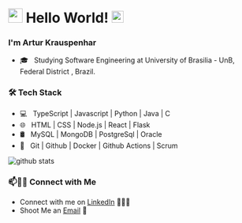 # <img src="https://github.com/Shiv-sharma-111/Shiv-sharma-111/blob/master/Assets/Hi.gif" width="29px"> Hello World!&nbsp;<img src="https://github.com/Shiv-sharma-111/Shiv-sharma-111/blob/master/Assets/Earth.gif" width="24px">

### I'm Artur Krauspenhar

- 🎓 &nbsp; Studying Software Engineering at University of Brasilia - UnB, Federal District , Brazil.

<h3>🛠 Tech Stack</h3>

- 💻 &nbsp; TypeScript | Javascript | Python | Java | C
- 🌐 &nbsp; HTML | CSS | Node.js | React | Flask
- 🛢 &nbsp; MySQL | MongoDB | PostgreSql | Oracle
- 🔧 &nbsp; Git | Github | Docker | Github Actions | Scrum

![github stats](https://github-readme-stats.vercel.app/api?username=Arturhk05&show_icons=true&theme=radical)

### 📫🤝🏻 Connect with Me

 - Connect with me on [LinkedIn](https://www.linkedin.com/in/arturkraus/) 👨🏻‍💻
 - Shoot Me an [Email](mailto:arturkrauspenhar@hotmail.com) 💌

<!--[![Mail Badge](https://img.shields.io/badge/-arturkrauspenhar@hotmail.com-c14438?style=flat-square&logo=Gmail&logoColor=white&link=mailto:arturkrauspenhar@hotmail.com)](mailto:arturkrauspenhar@hotmail.com)-->
